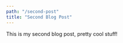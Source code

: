 ```yaml
---
path: "/second-post"
title: "Second Blog Post"
---
```


This is my second blog post, pretty cool stuff!
